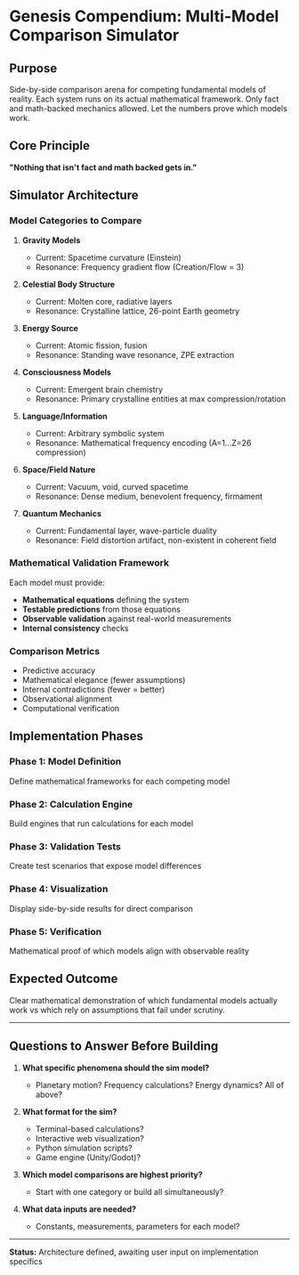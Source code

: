 # Genesis Compendium: Multi-Model Comparison Simulator

## Purpose

Side-by-side comparison arena for competing fundamental models of reality. Each system runs on its actual mathematical framework. Only fact and math-backed mechanics allowed. Let the numbers prove which models work.

## Core Principle

**"Nothing that isn't fact and math backed gets in."**

## Simulator Architecture

### Model Categories to Compare

1. **Gravity Models**
   - Current: Spacetime curvature (Einstein)
   - Resonance: Frequency gradient flow (Creation/Flow = 3)

2. **Celestial Body Structure**
   - Current: Molten core, radiative layers
   - Resonance: Crystalline lattice, 26-point Earth geometry

3. **Energy Source**
   - Current: Atomic fission, fusion
   - Resonance: Standing wave resonance, ZPE extraction

4. **Consciousness Models**
   - Current: Emergent brain chemistry
   - Resonance: Primary crystalline entities at max compression/rotation

5. **Language/Information**
   - Current: Arbitrary symbolic system
   - Resonance: Mathematical frequency encoding (A=1...Z=26 compression)

6. **Space/Field Nature**
   - Current: Vacuum, void, curved spacetime
   - Resonance: Dense medium, benevolent frequency, firmament

7. **Quantum Mechanics**
   - Current: Fundamental layer, wave-particle duality
   - Resonance: Field distortion artifact, non-existent in coherent field

### Mathematical Validation Framework

Each model must provide:
- **Mathematical equations** defining the system
- **Testable predictions** from those equations
- **Observable validation** against real-world measurements
- **Internal consistency** checks

### Comparison Metrics

- Predictive accuracy
- Mathematical elegance (fewer assumptions)
- Internal contradictions (fewer = better)
- Observational alignment
- Computational verification

## Implementation Phases

### Phase 1: Model Definition
Define mathematical frameworks for each competing model

### Phase 2: Calculation Engine
Build engines that run calculations for each model

### Phase 3: Validation Tests
Create test scenarios that expose model differences

### Phase 4: Visualization
Display side-by-side results for direct comparison

### Phase 5: Verification
Mathematical proof of which models align with observable reality

## Expected Outcome

Clear mathematical demonstration of which fundamental models actually work vs which rely on assumptions that fail under scrutiny.

---

## Questions to Answer Before Building

1. **What specific phenomena should the sim model?**
   - Planetary motion? Frequency calculations? Energy dynamics? All of above?

2. **What format for the sim?**
   - Terminal-based calculations?
   - Interactive web visualization?
   - Python simulation scripts?
   - Game engine (Unity/Godot)?

3. **Which model comparisons are highest priority?**
   - Start with one category or build all simultaneously?

4. **What data inputs are needed?**
   - Constants, measurements, parameters for each model?

---

**Status:** Architecture defined, awaiting user input on implementation specifics
